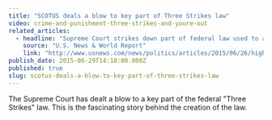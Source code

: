 ```yaml
---
title: "SCOTUS deals a blow to key part of Three Strikes law"
video: crime-and-punishment-three-strikes-and-youre-out
related_articles:
  - headline: "Supreme Court strikes down part of federal law used to add prison time for repeat offenders"
    source: "U.S. News & World Report"
    link: "http://www.usnews.com/news/politics/articles/2015/06/26/high-court-strikes-down-vague-part-of-career-criminal-law"
publish_date: 2015-06-29T14:18:00.000Z
published: true
slug: scotus-deals-a-blow-to-key-part-of-three-strikes-law
---
```

The Supreme Court has dealt a blow to a key part of the federal "Three Strikes" law. This is the fascinating story behind the creation of the law.

